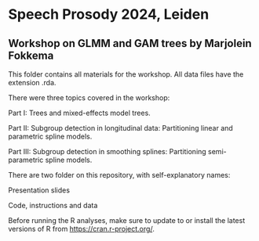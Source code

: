 # Speech Prosody 2024, Leiden

## Workshop on GLMM and GAM trees by Marjolein Fokkema

This folder contains all materials for the workshop. All data files have the extension .rda. 

There were three topics covered in the workshop: 

Part I: Trees and mixed-effects model trees.

Part II: Subgroup detection in longitudinal data: Partitioning linear and parametric spline models.

Part III: Subgroup detection in smoothing splines: Partitioning semi-parametric spline models.

There are two folder on this repository, with self-explanatory names:

Presentation slides

Code, instructions and data


Before running the R analyses, make sure to update to or install the latest versions of R from https://cran.r-project.org/.
